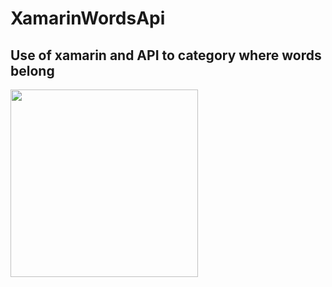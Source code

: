 # XamarinWordsApi
## Use of xamarin and API to category where words belong

<p float="left">
  <img src="https://gihttps://github.com/Osv04/XamarinWordsApi/blob/main/Page1.jpeg" width="300" />
  </p>
